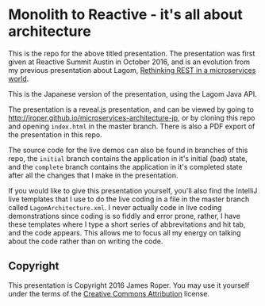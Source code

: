 # Monolith to Reactive - it's all about architecture

This is the repo for the above titled presentation. The presentation was first given at Reactive Summit Austin in October 2016, and is an evolution from my previous presentation about Lagom, [Rethinking REST in a microservices world](https://github.com/jroper/rethinking-rest).

This is the Japanese version of the presentation, using the Lagom Java API.

The presentation is a reveal.js presentation, and can be viewed by going to http://jroper.github.io/microservices-architecture-jp, or by cloning this repo and opening `index.html` in the master branch. There is also a PDF export of the presentation in this repo.

The source code for the live demos can also be found in branches of this repo, the `initial` branch contains the application in it's initial (bad) state, and the `complete` branch contains the application in it's completed state after all the changes that I make in the presentation.

If you would like to give this presentation yourself, you'll also find the IntelliJ live templates that I use to do the live coding in a file in the master branch called `LagomArchitecture.xml`. I never actually code in live coding demonstrations since coding is so fiddly and error prone, rather, I have these templates where I type a short series of abbrevitations and hit tab, and the code appears. This allows me to focus all my energy on talking about the code rather than on writing the code.

## Copyright

This presentation is Copyright 2016 James Roper. You may use it yourself under the terms of the [Creative Commons Attribution](https://creativecommons.org/licenses/by/3.0/au/deed.en) license.
